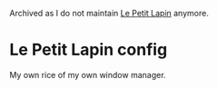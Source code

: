 Archived as I do not maintain
[Le Petit Lapin](https://github.com/gboncoffee/le-petit-lapin) anymore.

# Le Petit Lapin config

My own rice of my own window manager.
